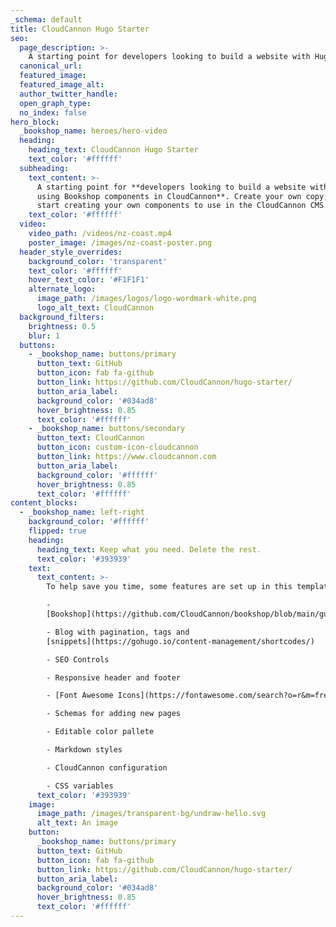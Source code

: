```yaml
---
_schema: default
title: CloudCannon Hugo Starter
seo:
  page_description: >-
    A starting point for developers looking to build a website with Hugo, using Bookshop components in CloudCannon.
  canonical_url:
  featured_image:
  featured_image_alt:
  author_twitter_handle:
  open_graph_type:
  no_index: false
hero_block:
  _bookshop_name: heroes/hero-video
  heading:
    heading_text: CloudCannon Hugo Starter
    text_color: '#ffffff'
  subheading:
    text_content: >-
      A starting point for **developers looking to build a website with Hugo,
      using Bookshop components in CloudCannon**. Create your own copy, and
      start creating your own components to use in the CloudCannon CMS.
    text_color: '#ffffff'
  video:
    video_path: /videos/nz-coast.mp4
    poster_image: /images/nz-coast-poster.png
  header_style_overrides:
    background_color: 'transparent'
    text_color: '#ffffff'
    hover_text_color: '#F1F1F1'
    alternate_logo: 
      image_path: /images/logos/logo-wordmark-white.png
      logo_alt_text: CloudCannon
  background_filters:
    brightness: 0.5
    blur: 1
  buttons:
    - _bookshop_name: buttons/primary
      button_text: GitHub
      button_icon: fab fa-github
      button_link: https://github.com/CloudCannon/hugo-starter/
      button_aria_label:
      background_color: '#034ad8'
      hover_brightness: 0.85
      text_color: '#ffffff'
    - _bookshop_name: buttons/secondary
      button_text: CloudCannon
      button_icon: custom-icon-cloudcannon
      button_link: https://www.cloudcannon.com
      button_aria_label:
      background_color: '#ffffff'
      hover_brightness: 0.85
      text_color: '#ffffff'
content_blocks:
  - _bookshop_name: left-right
    background_color: '#ffffff'
    flipped: true
    heading:
      heading_text: Keep what you need. Delete the rest.
      text_color: '#393939'
    text:
      text_content: >-
        To help save you time, some features are set up in this template, like:

        -
        [Bookshop](https://github.com/CloudCannon/bookshop/blob/main/guides/hugo.adoc)

        - Blog with pagination, tags and
        [snippets](https://gohugo.io/content-management/shortcodes/)

        - SEO Controls

        - Responsive header and footer

        - [Font Awesome Icons](https://fontawesome.com/search?o=r&m=free)

        - Schemas for adding new pages

        - Editable color pallete

        - Markdown styles

        - CloudCannon configuration

        - CSS variables
      text_color: '#393939'
    image:
      image_path: /images/transparent-bg/undraw-hello.svg
      alt_text: An image
    button:
      _bookshop_name: buttons/primary
      button_text: GitHub
      button_icon: fab fa-github
      button_link: https://github.com/CloudCannon/hugo-starter/
      button_aria_label:
      background_color: '#034ad8'
      hover_brightness: 0.85
      text_color: '#ffffff'
---
```

